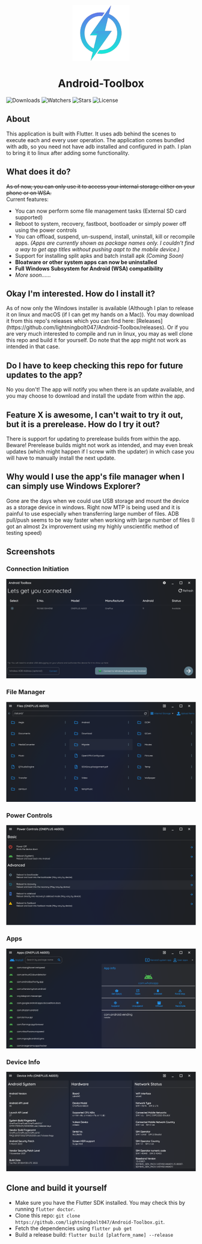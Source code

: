 <br/>
<div align="center">
    <img src="readme_assets/lightningBoltLogo.png" alt="logo" width="150" height="150"/>
    <h1>Android-Toolbox</h1>
</div>

![Downloads](https://img.shields.io/github/downloads/lightningbolt047/Android-Toolbox/total) ![Watchers](https://img.shields.io/github/watchers/lightningbolt047/Android-Toolbox?label=Watch) ![Stars](https://img.shields.io/github/stars/lightningbolt047/Android-Toolbox?style=social) ![License](https://img.shields.io/github/license/lightningbolt047/Android-Toolbox)

<div>
    <h2>About</h2>
    <p>This application is built with Flutter. It uses adb behind the scenes to execute each and every user operation. The application comes bundled with adb, so you need not have adb installed and configured in path. I plan to bring it to linux after adding some functionality.</p>
</div>

<div>
    <h2>What does it do?</h2>
    <p><strike>As of now, you can only use it to access your internal storage either on your phone or on WSA.</strike><br/>
        Current features:
        <ul>
            <li>
                You can now perform some file management tasks (External SD card supported)
            </li>
            <li>
                Reboot to system, recovery, fastboot, bootloader or simply power off using the power controls
            </li>
            <li>
                You can offload, suspend, un-suspend, install, uninstall, kill or recompile apps. <em>(Apps are currently shown as package names only. I couldn't find a way to get app titles without pushing aapt to the mobile device.)</em>
            </li>
            <li>
                Support for installing split apks and batch install apk <em>(Coming Soon)</em>
            </li>
            <li>
                <b>Bloatware or other system apps can now be uninstalled</b>
            </li>
            <li>
                <b>Full Windows Subsystem for Android (WSA) compatibility</b>
            </li>
            <li>
                <em>More soon......</em>
            </li>
        </ul>
    </p>
    <h2>Okay I'm interested. How do I install it?</h2>
    <p>As of now only the Windows installer is available (Although I plan to release it on linux and macOS (if I can get my hands on a Mac)). You may download it from this repo's releases which you can find here: [Releases](https://github.com/lightningbolt047/Android-Toolbox/releases). Or if you are very much interested to compile and run in linux, you may as well clone this repo and build it for yourself. Do note that the app might not work as intended in that case.</p>
    <h2>Do I have to keep checking this repo for future updates to the app?</h2>
    <p>No you don't! The app will notify you when there is an update available, and you may choose to download and install the update from within the app.</p>
    <h2>Feature X is awesome, I can't wait to try it out, but it is a prerelease. How do I try it out?</h2>
    <p>There is support for updating to prerelease builds from within the app. Beware! Prerelease builds might not work as intended, and may even break updates (which might happen if I screw with the updater) in which case you will have to manually install the next update.</p>
    <h2>Why would I use the app's file manager when I can simply use Windows Explorer?</h2>
    <p>Gone are the days when we could use USB storage and mount the device as a storage device in windows. Right now MTP is being used and it is painful to use especially when transferring large number of files. ADB pull/push seems to be way faster when working with large number of files (I got an almost 2x improvement using my highly unscientific method of testing speed)</p>
</div>

<div>
    <h2>Screenshots</h2>
    <h3>Connection Initiation</h3>
    <img src="readme_assets/screenshot_connection_initiation.png" alt="connection_initiation"/>
    <h3>File Manager</h3>
    <img src="readme_assets/screenshot_file_manager.png" alt="file_manager"/>
    <h3>Power Controls</h3>
    <img src="readme_assets/screenshot_power_controls.png" alt="power_controls"/>
    <h3>Apps</h3>
    <img src="readme_assets/screenshot_apps.png" alt="apps"/>
    <h3>Device Info</h3>
    <img src="readme_assets/screenshot_device_info.png" alt="device_info"/>
</div>

<div>
    <h2>Clone and build it yourself</h2>
    <ul>
        <li>
            Make sure you have the Flutter SDK installed. You may check this by running <code>flutter doctor</code>.
        </li>
        <li>
            Clone this repo: <code>git clone https://github.com/lightningbolt047/Android-Toolbox.git</code>.
        </li>
        <li>
            Fetch the dependencies using <code>flutter pub get</code>
        </li>
        <li>
            Build a release build: <code>flutter build [platform_name] --release</code>
        </li>
    </ul>
</div>